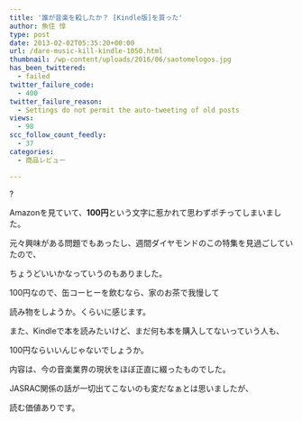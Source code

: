 ```yaml
---
title: '誰が音楽を殺したか？ [Kindle版]を買った'
author: 魚住 惇
type: post
date: 2013-02-02T05:35:20+00:00
url: /dare-music-kill-kindle-1050.html
thumbnail: /wp-content/uploads/2016/06/saotomelogos.jpg
has_been_twittered:
  - failed
twitter_failure_code:
  - 400
twitter_failure_reason:
  - Settings do not permit the auto-tweeting of old posts
views:
  - 98
scc_follow_count_feedly:
  - 37
categories:
  - 商品レビュー

---
```

?[<img decoding="async" src="http://ws.assoc-amazon.jp/widgets/q?_encoding=UTF8&ASIN=B00B4NE4AO&Format=_SL110_&ID=AsinImage&MarketPlace=JP&ServiceVersion=20070822&WS=1&tag=jn050191-22" alt="" border="0" />][1]<img decoding="async" loading="lazy" style="border: none !important; margin: 0px !important;" src="http://www.assoc-amazon.jp/e/ir?t=jn050191-22&l=as2&o=9&a=B00B4NE4AO" alt="" width="1" height="1" border="0" />

Amazonを見ていて、**100円**という文字に惹かれて思わずポチってしまいました。

<!--more-->

元々興味がある問題でもあったし、週間ダイヤモンドのこの特集を見過ごしていたので、

ちょうどいいかなっていうのもありました。</p> 

100円なので、缶コーヒーを飲むなら、家のお茶で我慢して

読み物をしようか。くらいに感じます。</p> 

また、Kindleで本を読みたいけど、まだ何も本を購入してないっていう人も、

100円ならいいんじゃないでしょうか。</p> 

内容は、今の音楽業界の現状をほぼ正直に綴ったものでした。

JASRAC関係の話が一切出てこないのも変だなぁとは思いましたが、

読む価値ありです。

 [1]: http://www.amazon.co.jp/gp/product/B00B4NE4AO/ref=as_li_ss_il?ie=UTF8&camp=247&creative=7399&creativeASIN=B00B4NE4AO&linkCode=as2&tag=jn050191-22